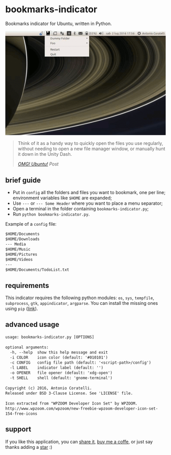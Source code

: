# bookmarks-indicator

Bookmarks indicator for Ubuntu, written in Python.

![example][animation]

> Think of it as a handy way to quickly open the files you use regularly,
> without needing to open a new file manager window, or manually hunt it
> down in the Unity Dash.
>
> _[OMG! Ubuntu!][omgubuntu] Post_

## brief guide

- Put in `config` all the folders and files you want to bookmark, one per line;
  environment variables like `$HOME` are expanded;
- Use `---` or `--- Some Header` where you want to place a menu separator;
- Open a terminal in the folder containing `bookmarks-indicator.py`;
- Run `python bookmarks-indicator.py`.

Example of a `config` file:

    $HOME/Documents
    $HOME/Downloads
    --- Media
    $HOME/Music
    $HOME/Pictures
    $HOME/Videos
    ---
    $HOME/Documents/TodoList.txt

## requirements

This indicator requires the following python modules: `os`, `sys`, `tempfile`,
`subprocess`, `gtk`, `appindicator`, `argparse`. You can install the missing
ones using `pip` ([link][pip]).

## advanced usage

    usage: bookmarks-indicator.py [OPTIONS]

    optional arguments:
      -h, --help  show this help message and exit
      -i COLOR    icon color (default: '#010101')
      -c CONFIG   config file path (default: '<script-path>/config')
      -l LABEL    indicator label (default: '')
      -o OPENER   file opener (default: 'xdg-open')
      -t SHELL    shell (default: 'gnome-terminal')

    Copyright (c) 2016, Antonio Coratelli.
    Released under BSD 3-Clause License. See 'LICENSE' file.

    Icon extracted from "WPZOOM Developer Icon Set" by WPZOOM.
    http://www.wpzoom.com/wpzoom/new-freebie-wpzoom-developer-icon-set-154-free-icons

## support

If you like this application, you can [share it](https://www.addtoany.com/share/#url=github.com/antoniocoratelli/bookmarks-indicator), [buy me a coffe](https://www.paypal.com/cgi-bin/webscr?cmd=_s-xclick&hosted_button_id=GFD8AU9YJB36S), or just say thanks adding a [ star](https://github.com/antoniocoratelli/bookmarks-indicator/stargazers) :)


[animation]: https://raw.githubusercontent.com/antoniocoratelli/bookmarks-indicator/master/res/animation.gif
[omgubuntu]: http://www.omgubuntu.co.uk/2016/09/simple-bookmarks-indicator-ubuntu-desktop
[pip]: https://wiki.python.org/moin/CheeseShopTutorial#Installing_Distributions
